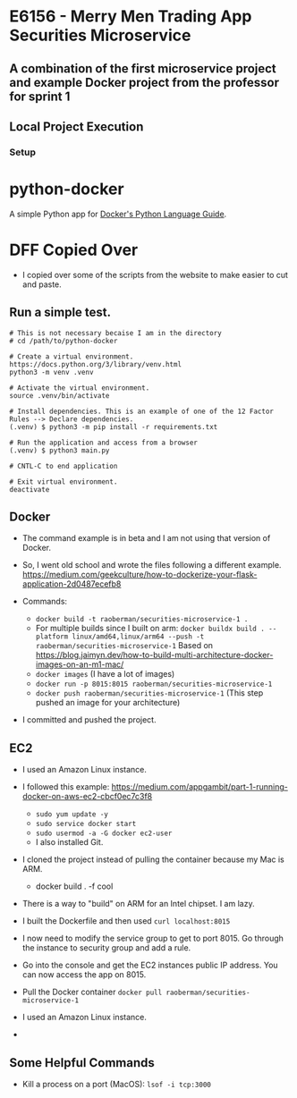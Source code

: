 # E6156 - Merry Men Trading App Securities Microservice

## A combination of the first microservice project and example Docker project from the professor for sprint 1

## Local Project Execution

### Setup

# python-docker

A simple Python app for [Docker's Python Language Guide](https://docs.docker.com/language/python).

# DFF Copied Over

- I copied over some of the scripts from the website to make easier to cut and paste.

## Run a simple test.

```
# This is not necessary becaise I am in the directory
# cd /path/to/python-docker

# Create a virtual environment. https://docs.python.org/3/library/venv.html
python3 -m venv .venv

# Activate the virtual environment.
source .venv/bin/activate

# Install dependencies. This is an example of one of the 12 Factor Rules --> Declare dependencies.
(.venv) $ python3 -m pip install -r requirements.txt

# Run the application and access from a browser
(.venv) $ python3 main.py

# CNTL-C to end application

# Exit virtual environment.
deactivate
```

## Docker

- The command example is in beta and I am not using that version of Docker.


- So, I went old school and wrote the files following a different example.  https://medium.com/geekculture/how-to-dockerize-your-flask-application-2d0487ecefb8

- Commands:
  - ```docker build -t raoberman/securities-microservice-1 .```
  - For multiple builds since I built on arm: ```docker buildx build . --platform linux/amd64,linux/arm64 --push -t raoberman/securities-microservice-1``` Based on https://blog.jaimyn.dev/how-to-build-multi-architecture-docker-images-on-an-m1-mac/
  - ```docker images``` (I have a lot of images)
  - ```docker run -p 8015:8015 raoberman/securities-microservice-1```
  - ```docker push raoberman/securities-microservice-1``` (This step pushed an image for your architecture)

- I committed and pushed the project. 

## EC2

- I used an Amazon Linux instance.


- I followed this example: https://medium.com/appgambit/part-1-running-docker-on-aws-ec2-cbcf0ec7c3f8
  - ```sudo yum update -y```
  - ```sudo service docker start```
  - ```sudo usermod -a -G docker ec2-user```
  - I also installed Git.


- I cloned the project instead of pulling the container because my Mac is ARM.
  - docker build  . -f cool


- There is a way to "build" on ARM for an Intel chipset. I am lazy.


- I built the Dockerfile and then used ```curl localhost:8015```


- I now need to modify the service group to get to port 8015. Go through the instance to security group and add a rule.


- Go into the console and get the EC2 instances public IP address. You can now access the app on 8015.


- Pull the Docker container ```docker pull raoberman/securities-microservice-1```


- I used an Amazon Linux instance.
- 

## Some Helpful Commands

- Kill a process on a port (MacOS): ```lsof -i tcp:3000```




